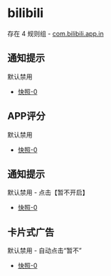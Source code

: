 # bilibili

存在 4 规则组 - [com.bilibili.app.in](/src/apps/com.bilibili.app.in.ts)

## 通知提示

默认禁用

- [快照-0](https://i.gkd.li/import/13115189)

## APP评分

默认禁用

- [快照-0](https://i.gkd.li/import/13180746)

## 通知提示

默认禁用 - 点击【暂不开启】

- [快照-0](https://i.gkd.li/import/13399195)

## 卡片式广告

默认禁用 - 自动点击“暂不”

- [快照-0](https://i.gkd.li/import/13600976)
